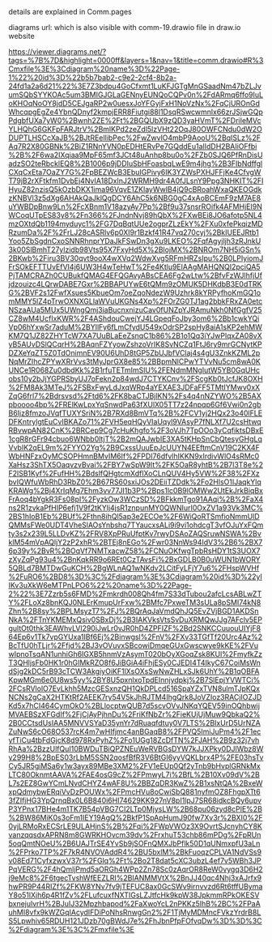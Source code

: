 
details are explained in Comm.pages

diagrams url:
which is also visible with comm-19.drawio file in draw.io website

https://viewer.diagrams.net/?tags=%7B%7D&highlight=0000ff&layers=1&nav=1&title=comm.drawio#R%3Cmxfile%3E%3Cdiagram%20name%3D%22Page-1%22%20id%3D%22b5b7bab2-c9e2-2cf4-8b2a-24fd1a2a6d21%22%3E7Z3bdpu4GoCfxmt1LuKFJGTgMnGSaadNm47bZLJvumSQbSYYKOAc5um3BMIGJGLaGENnyEUNQoCQPv0n%2FdARmq6ffo9IuLoKHOqNoOY8jdD5CEJgaRP2w0uesxJoYFGyjFxH1NoVzNx%2FqCjUROnGdWhcqpgEgZe4YbnQDnyf2kmpjERR8Fiutgi88l1DsqRSwcwmnlx66zrJSjwGQpPdgbfUXa7yW0%2Bwnh2ZE%2Ft%2BGQUbX9zQD3yaHVmT%2FDriIeMVcYLHQhG6GKFpFARJtrV%2BmlKPd2zeZdl5lzVHt22OqJ80OWFCNdu0dW2ODUPTLHSCcXaJB%2BJtREeIlibPec%2FwZwvlO4mbP9AooU%2BqISLz%2FAq7R2X80GBNk%2BiZ1RNnYVN0pEDHtERvPe7GQddEu1alIdDH2BAIiOFfbi%2B%2F6wa2IXqiaa9MpF65mf3JCt48uAnhp8bu0o%2FZb0SJQ6PfRnDisUadzSO2teRbcklEQ8%2B1006p9jDDIuSbHFoasbqLwE9m4jhg%2B3FIbNdffglCXqCxEta7OaZY7G%2FpBEZWcB3EbuIGPivy6IK3YZWsPXHJFFjKe4CfvgWT79jB2rXFtkfm1DvbEj4NvIA18DxlnJ2WRMH9dr4A0fJLsnY9Ppg3NHKIT%2FIHyuZ82nzisQ5kOzbDKX1ima96VqvE1ZKlayWwIB4jQ9cBRoahWxaQKEOGdkzKNBVl3z5dXg6AHAkQaJklQgDCY6AhC5k6NBG0gC4xAoBCEmF9zM7AE8uYWBDpBnw9Ln%2FcXBnm1V18azyAy7Pp%2Bf9u37snsrROifk4AFMHjEI9NWCoqUTpES83y8%2Fn366%2FJndnNvj89hQbX%2FXwBEi8JO6afotp5NL4mzOXtdQb1194myduyc1%2FG7DqBqtUUe2ogprZLzEkY%2FXu0xfePkqizMDRzumDa%2F%2FrLJ28cASRlv6p0XI9r1Bzkf41R47vq270cyj%2BkIUEEJRtb1Yoo5ZbSgdnCxoSNNRhnprYDaJkFSwDn3gXu9LKEO%2FqfAgyjljh3zRJnkU3k00SlBmhT27ylzidb98Vts95X7FxyHd5X%2BlojMX%2BNROm7NH5iGSn%2BKwb%2Firu3BV30qvt9ooX4wXVq2WdwXvg5RFmHRZsIpu%2B0LPIyiomJFrSOkEFTTUvEfVI4j6UW3H4wTeHwT%2Fe4Ktlu9ElAAgMAHQNQI2pciQA5PjTAMCRAZh0CUBukfQMAG4EFQGAvyABsCEA6Fg2wLtw%2BfvFzWJlhfjUfjdzouizc4LQrwDABE7Gxr%2BBAPUYwE6tQMm9zOMUK5DHKdbB3E0dTRKG%2BVF2s12FwfXsues5KbueOm7oeZqoNdezW9Uzhrk8kYRPyfhoKmGQ1omMMY5lZ4pTrwOXNXGLlaWVuUKGNs4Xp%2FOrZG0TJ1ag2bbkFRxZA0etcNSzaAUa5MUx5UWngQmj3iaBucnxnizuCav0fUNZpYJRAmuNkh0NfGgfV25CZ8wM4UcfIxKWR%2F4AShdouCwejYJ4LGpeqFoJby3om6%2Bb1cwkYQiVp06hYxwSr7aduM%2BYIlFy6fLmCfydU549xOdrSP2spHy8aiA1sKP2ehMWKM7Q1JZ82ZHYTcW7XA7UuBLaEeZsnqC1b86%2B1o1Qq3iYJwPlqxZA08vXyB5AUvDSlQCqrH%2BAqnFZYyowZshzoVrIK8SvNCZq1FtJ6ry9mrGCNytKPDZXeYqZT5Z0TdOnimnEV90U6UhD8tGP5ZbUJbfVClaj4s4gU3ZnkKZML2pNqMrZIhcZPYwXRrVvs3tMyJprGX8e85%2BBpmNlCPwYTVvNu5cm8wA0KUNCe1R068Zu0dbdKk%2B1rfuTETmImSlU%2FENdmMNgIutW5YB0GqUHcobs10y2bJjYGPRSbyUJ7oFekn2p84wdJ7CTYKCnv%2FScgKb0tJcfJK8OXH%2FM8Ak3MTeJ%2FSBxFwyLdJxqWRp4aYEXAE3JDFaFF5TMtIYMwv0xXZqG6frl7%2Bdrsvsd%2Ftd6%2FK8baCTJBjlKN%2Fs4q4nNZYWO%2B5AXpboooo4bp%2FRElKwLpxYqSnwdPa63fXUlX05TT7z24npqp6Gf6Vwi0n2gbB6Ijz8fmzoJVqfTUXYSriN%2B7RXd8BmVTq%2B%2FCV1yj2HQx23o40lFLEDFKntrylgtEuCvIBKAZo71%2FVH5eqHQyVIaUqyl9VAsyP7fNLXf7U2csHtwqRBvwpAN82CnK%2BRCep9Cg7cHuKhgfo%2F3oVJh7TpOOo3yCqfiktsDBxE1cgR8rGFr94cbuo6WNbb0ltjT%2B2mQAJwbIE3XA5tKHpSnCbQtesyGHgLqVvbIK2qEL9m%2FYYO2Yg%2B9CxssUuuEpJcUUYN4EEftmCnV19C2KX4FWbHNFzxOyMCSOPHmnBMvIM6If%2FPDI76dfvlhIKKN9xIrdivWlO4sRMc0XaHsz3ShTX5OaqvzvBvai%2FBY7wSpW9lt%2FK5OaR8yhtB%2B7l3T8e%2F2lSB1Kyf%2FufHH%2BdslfQHgtcmXdflXoCLnQUV4Hy5VW%2F38%2FXzbvIQWfuWbRhD3RbZ0%2B67RS60sxiJOs2DEiiTZDdk%2Fo2HlsO1IJaqkYlqKRAWg%2Bj4XrIqMg7Ehm3vv77JI1b3P%2Bps1lc0B9lOMWw2UtEkJrkBiqBxFrAoq4bYgkR3Fs08pI%2FyzkOw3WCzSD%2BFkkmTgo91AAqi%2B%2FaX4ns2R1zvkaPfHIP6efj1V9f2tKYlj4jsR1znpunMY0QWNIurI0OxZV1a93Vk3MC%2BS1hIoB1Eb%2BUf%2Fthn8ihQl5ap3e2ECOe%2F6WiQoRTSmfioNmmUlDQMMsFWe0UDT4VheSlAOsYnbshq7TYaucxsALi9i9vi1ohdcgT3vfOJuYxFQmty3s2x239L5LLDvKZ%2FRV8XpPRuUfptKv7rwyDSAoZAQSruwNSWA%2BvklM54mVpAQljY2zP2xhR%2BTEj8nEGo%2Fwr03NnWs94IdV3%2B6%2BX76p39y%2BvR%2BOqVf7NMTxacwZ58%2FCNuOKfwgTpbRsHDY1tS3UOX7zXyZqPg93u4%2BnKqkRR9o6REt0CzTAvsFi%2BxGDLB0B0uWUN1bWORY5QBLd7BMTDwGuKCH%2BgWLnAQ1wNKdv2LCitFyLFjY7u6%2FHspWVHf%2FuRO6%2BD8%3D%3C%2Fdiagram%3E%3Cdiagram%20id%3D%22yIIKv3uXkW6eMTPnLPO6%22%20name%3D%22Page-2%22%3E7Zzrb5s6FMD%2Fmkrdh008Qh4fm7S33dTubou2afcLcsABLwZTY%2FLoXz8bnKQJ0NLErKmupUrFxw%2BMfc7PxweTM3sULa8pSMI74kN8Zhn%2B8sy%2BPLMsyzT7%2FJ%2BQrAqJaVmdQhJQ5EvZVjBGD1AKDSnNkA%2FTnYKMEMxQsiv0SBxDj%2B3IAKVksVtsSvDuXRMQwJJg7AFclv5EPgultOt0thk3EAWhvLVl290iJwLr0vJR0hD4ZPFIZF%2Bd2SNKCCuuouUIYjF864Ep6v1Tk7vpGYUxa1IBf6Ej%2Binwgsl%2FnV%2FXv33TGfTf20Urc4Az%2BcTfU0hTLjr%2Ffjd%2BJ3vOVuvxSBcowiDmqeGUxGwscwye9kKE%2FVuwIpnoTsqAN1unhiGh6IGXB5hnmVzAsymT020bOyXGoqZsk8KUl%2FmyfkZzT3QHljsFb0HK1r0hGIMkRZO8f6JiBGiA4iFhjESy0CJEDI4T4IkyC67CoiMsWndSjg2kDC5rB93cTCW3AkgiyOiKF1lXsOXsSwNwZHLxSJk6UhY%2B1qOBFAKpwMGm6e0U8ws5yy%2BY8U5pxnlxoTpdEInnjydpkj%2B7SlEpjYVWTCi%2FCsRVlolO7EvLkhh5MzcGESxnzQH1QkDPLcd516SpaYZxTVN8ulmTJpKQxNCNs2gCaX2HTKtRf2AEEK7ry54V5kJhRJTM4IhgQrk8JoVZIoz3RACjIOZJDKd5x7hCI464CymOkO%2BLlocptwQUB7d5scvOVvJNKqYQEV59inOQhbwijMVAEBSzXFGdIf%2FjCjAyPjhnDu%2FriKfNbZr%2FieKUjUjMuw9QbkaQ2%2B0CCtsdUsIAA5MNVVSYaD35ynYr7dRuaqfdtuy0V7LTS%2BIxUrD5UrNZAZuNwS6cO68O537rcK4m7wHIfjmc4anBGaqB8%2FPVQ5ImiJuPm4%2F1ecyfTiCu4tbFdGjcK8d978RxPyhZ%2Fo1UGg18ZcDfTN%2FJAH%2B9z32j7vhRhAa%2BzzUlfQuI10BWDuTBiQPZNEuWeRVBGsDYW7kJJXPky0DJlWbz8Wy299H8%2BpES03rLbM5SSN2qosfBfR3V6BtGI6yyVQKLbrx4P%2FE03hsTvCy5JR5giMSa6y1w3ayx89MBe3XM2%2FV1eEUp0Qf2yTnb9bHvplGRNkMxLTC80OknmtAAVA%2FAE4osG9cZ%2FPmwyL7i%2BfL%2B10Xv09dV%2BL7s2EZ8GwYCmLNvdCHYZ4wAF8U%2BBZqDR3KwZ%2B1xsNtQA%2BxeWxpQdmybwERqiVvDzPOUWx%2FPmcHVu8oCwiSbQ881nyfmOZ8FhgpXTt63fZIfjHG3YpQrnqBx0L6B840i6HI74629KK927nV8pI1lpJ7SR68idkcBQy6upvP3YPnx17BHe4m1TK7B54pVBG7CI2LTp0MjysLW%2B68pu06zyd8cPlE%2B%2BW86MiK0s3oFm1IEY19AgQ%2BkfP1SpApHumJ90fw7Xv3r%2BXI0%2F0yjLRMoRxECSrLE9ULAHjnS%2B%2Fqi%2FWpVWOz3X9OvrtSJcnyhCY8KvanzqqsdxAPRN8m8GWRKHOvcm39dv%2FrxhuT53chb86mPDg%2FpRUn5oqQmtNOeU%2B6UAJTrSE4YvSb9jSOFnQMXJbPflk50D1qUNmxpfU3aLn%2FPrko7TP%2F7kR4NVOVAddR4%2BU5bxlM%2BkFuoqzCPLVA1NdVSs9v08Ed71CyfxzwxV37r%2FGlq%2Ft%2Bo2T8dat5cXC3ubzL4ef7v5WBh3JPPqVERG%2F4hQmljPmd5aORGh4WPp2Zn78Sc0zAqrOR8ReW0vygq3D6H2j9eMc8%2F6tgecTvshWfEEZLRI%2BIANMMVtX%2BnJJ40qc4Nhj3xAJrfx9hwPR9P44RIZf%2FKW8YNv7fv9jTEFUC8ax0GcSWv9irnvvzd6Rt6tffUBymaY8o51lXjh6p4R1fZv%2FLufcuxfNXTIGsLZJtfcHk9kpW38JpkmmRPkOKESVbxnejulvrH%2BJuIJ32Mpzhbapod%2FaXwoYcL2nPKKz5IhB%2BC%2FPaAuhMI8vfx9kWZGqIAcydIFDiPoNhsRnwgGn2%2F1TjMyMDMncFVkzYrdrB8LS5Lpwhiv65RDUH121JDzb70gBWdJ7e%2FhJbnPfpFOfvqDw%3D%3D%3C%2Fdiagram%3E%3C%2Fmxfile%3E